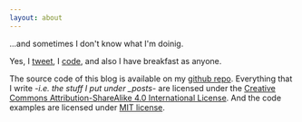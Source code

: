 ```yaml
---
layout: about
---
```


...and sometimes I don't know what I'm doinig.

Yes, I [tweet](https://twitter.com/mikengine), I [code](https://github.com/mikengine), and also I have breakfast as anyone.

The source code of this blog is available on my [github repo](https://github.com/mikengine/mikengine.github.io). Everything that I write *-i.e. the stuff I put under _posts-* are licensed under the [Creative Commons Attribution-ShareAlike 4.0 International License](http://creativecommons.org/licenses/by-sa/4.0/). And the code examples are licensed under [MIT license](https://opensource.org/licenses/MIT).
